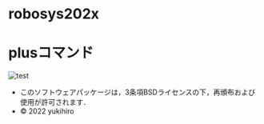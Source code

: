 # robosys202x
# plusコマンド
![test](https://github.com/saitoyukihiro/robosys202x/blob/dev/plus)

 * このソフトウェアパッケージは，3条項BSDライセンスの下，再頒布および使用が許可されます．
  * © 2022 yukihiro

